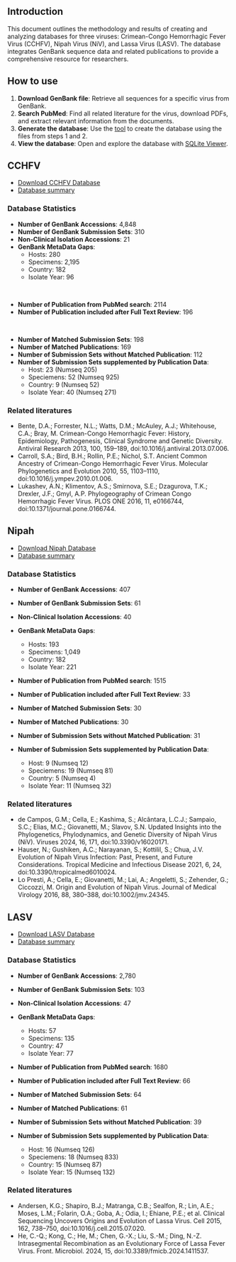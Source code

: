 ## Introduction

This document outlines the methodology and results of creating and analyzing databases for three viruses: Crimean-Congo Hemorrhagic Fever Virus (CCHFV), Nipah Virus (NiV), and Lassa Virus (LASV). The database integrates GenBank sequence data and related publications to provide a comprehensive resource for researchers.

## How to use

1. **Download GenBank file**: Retrieve all sequences for a specific virus from GenBank.
2. **Search PubMed**: Find all related literature for the virus, download PDFs, and extract relevant information from the documents.
3. **Generate the database**: Use the [tool](https://github.com/hivdb/GenBankRefs) to create the database using the files from steps 1 and 2.
4. **View the database**: Open and explore the database with [SQLite Viewer](https://inloop.github.io/sqlite-viewer).


## CCHFV

- [Download CCHFV Database](https://github.com/hivdb/GenBankRefs/releases/latest/download/CCHF.db)
- [Database summary](/page/pgl-CCHF)

### Database Statistics

- **Number of GenBank Accessions**: 4,848
- **Number of GenBank Submission Sets**: 310
- **Non-Clinical Isolation Accessions**: 21
- **GenBank MetaData Gaps**:
  - Hosts: 280
  - Specimens: 2,195
  - Country: 182
  - Isolate Year: 96
<br>

- **Number of Publication from PubMed search**: 2114
- **Number of Publication included after Full Text Review**: 196
<br>

- **Number of Matched Submission Sets**: 198
- **Number of Matched Publications**: 169
- **Number of Submission Sets without Matched Publication**: 112
- **Number of Submission Sets supplemented by Publication Data**:
    - Host: 23 (Numseq 205)
    - Speciemens: 52 (Numseq 925)
    - Country: 9 (Numseq 52)
    - Isolate Year: 40 (Numseq 271)



### Related literatures

- Bente, D.A.; Forrester, N.L.; Watts, D.M.; McAuley, A.J.; Whitehouse, C.A.; Bray, M. Crimean-Congo Hemorrhagic Fever: History, Epidemiology, Pathogenesis, Clinical Syndrome and Genetic Diversity. Antiviral Research 2013, 100, 159–189, doi:10.1016/j.antiviral.2013.07.006.
- Carroll, S.A.; Bird, B.H.; Rollin, P.E.; Nichol, S.T. Ancient Common Ancestry of Crimean-Congo Hemorrhagic Fever Virus. Molecular Phylogenetics and Evolution 2010, 55, 1103–1110, doi:10.1016/j.ympev.2010.01.006.
- Lukashev, A.N.; Klimentov, A.S.; Smirnova, S.E.; Dzagurova, T.K.; Drexler, J.F.; Gmyl, A.P. Phylogeography of Crimean Congo Hemorrhagic Fever Virus. PLOS ONE 2016, 11, e0166744, doi:10.1371/journal.pone.0166744.


## Nipah

- [Download Nipah Database](https://github.com/hivdb/GenBankRefs/releases/latest/download/Nipah.db)
- [Database summary](/page/pgl-Nipah)

### Database Statistics

- **Number of GenBank Accessions**: 407
- **Number of GenBank Submission Sets**: 61
- **Non-Clinical Isolation Accessions**: 40
- **GenBank MetaData Gaps**:
  - Hosts: 193
  - Specimens: 1,049
  - Country: 182
  - Isolate Year: 221

- **Number of Publication from PubMed search**: 1515
- **Number of Publication included after Full Text Review**: 33

- **Number of Matched Submission Sets**: 30
- **Number of Matched Publications**: 30
- **Number of Submission Sets without Matched Publication**: 31
- **Number of Submission Sets supplemented by Publication Data**:
    - Host: 9 (Numseq 12)
    - Speciemens: 19 (Numseq 81)
    - Country: 5 (Numseq 4)
    - Isolate Year: 11 (Numseq 32)

### Related literatures


-  de Campos, G.M.; Cella, E.; Kashima, S.; Alcântara, L.C.J.; Sampaio, S.C.; Elias, M.C.; Giovanetti, M.; Slavov, S.N. Updated Insights into the Phylogenetics, Phylodynamics, and Genetic Diversity of Nipah Virus (NiV). Viruses 2024, 16, 171, doi:10.3390/v16020171.
-  Hauser, N.; Gushiken, A.C.; Narayanan, S.; Kottilil, S.; Chua, J.V. Evolution of Nipah Virus Infection: Past, Present, and Future Considerations. Tropical Medicine and Infectious Disease 2021, 6, 24, doi:10.3390/tropicalmed6010024.
-  Lo Presti, A.; Cella, E.; Giovanetti, M.; Lai, A.; Angeletti, S.; Zehender, G.; Ciccozzi, M. Origin and Evolution of Nipah Virus. Journal of Medical Virology 2016, 88, 380–388, doi:10.1002/jmv.24345.



## LASV

- [Download LASV Database](https://github.com/hivdb/GenBankRefs/releases/latest/download/Lassa.db)
- [Database summary](/page/pgl-Lassa)

### Database Statistics

- **Number of GenBank Accessions**: 2,780
- **Number of GenBank Submission Sets**: 103
- **Non-Clinical Isolation Accessions**: 47
- **GenBank MetaData Gaps**:
  - Hosts: 57
  - Specimens: 135
  - Country: 47
  - Isolate Year: 77

- **Number of Publication from PubMed search**: 1680
- **Number of Publication included after Full Text Review**: 66

- **Number of Matched Submission Sets**: 64
- **Number of Matched Publications**: 61
- **Number of Submission Sets without Matched Publication**: 39
- **Number of Submission Sets supplemented by Publication Data**:
    - Host: 16 (Numseq 126)
    - Speciemens: 18 (Numseq 833)
    - Country: 15 (Numseq 87)
    - Isolate Year: 15 (Numseq 132)

### Related literatures

-  Andersen, K.G.; Shapiro, B.J.; Matranga, C.B.; Sealfon, R.; Lin, A.E.; Moses, L.M.; Folarin, O.A.; Goba, A.; Odia, I.; Ehiane, P.E.; et al. Clinical Sequencing Uncovers Origins and Evolution of Lassa Virus. Cell 2015, 162, 738–750, doi:10.1016/j.cell.2015.07.020.
-  He, C.-Q.; Kong, C.; He, M.; Chen, G.-X.; Liu, S.-M.; Ding, N.-Z. Intrasegmental Recombination as an Evolutionary Force of Lassa Fever Virus. Front. Microbiol. 2024, 15, doi:10.3389/fmicb.2024.1411537.

